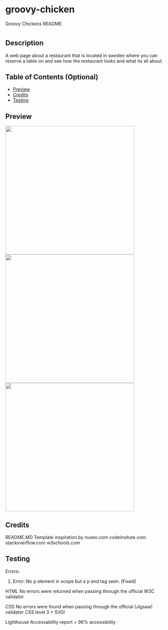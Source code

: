 # groovy-chicken
Groovy Chickens README.

# <Groovy Chicken>

## Description

A web page about a restaurant that is located in sweden where you can reserve a table on and see how the restaurant looks and what its all about.

## Table of Contents (Optional)
- [Preview](#preview) 
- [Credits](#credits)
- [Testing](#testing)

## Preview
<img src="../groovy-chicken/assets/images/preview1.jpg" width=400x250>
<img src="../groovy-chicken/assets/images/preview2.jpg" width=400x250>
<img src="../groovy-chicken/assets/images/preview3.jpg" width=400x250>

## Credits

README.MD Template inspiration by nuxeo.com
codeinsitute.com
stackoverflow.com
w3schools.com


## Testing
Errors:
1. Error: No p element in scope but a p end tag seen. [Fixed]

HTML
No errors were returned when passing through the official W3C validator

CSS
No errors were found when passing through the official (Jigsaw) validator
CSS level 3 + SVG!

Lighthouse
Accessability report = 96% accessibility